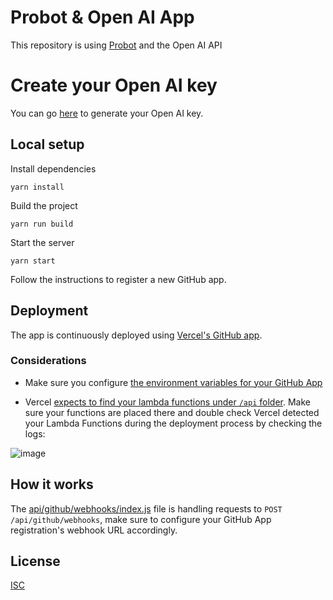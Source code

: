 # Probot & Open AI App

This repository is using [Probot](https://probot.github.io/) and the Open AI API

# Create your Open AI key

You can go [here](https://platform.openai.com/api-keys/) to generate your Open AI key.

## Local setup

Install dependencies

```
yarn install
```

Build the project

```
yarn run build
```

Start the server

```
yarn start
```

Follow the instructions to register a new GitHub app.

## Deployment

The app is continuously deployed using [Vercel's GitHub app](https://github.com/apps/vercel).

### Considerations

- Make sure you configure [the environment variables for your GitHub App](https://probot.github.io/docs/configuration/)

- Vercel [expects to find your lambda functions under `/api` folder](<[url](https://vercel.com/docs/concepts/functions/serverless-functions#deploying-serverless-functions)>). Make sure your functions are placed there and double check Vercel detected your Lambda Functions during the deployment process by checking the logs:

![image](https://user-images.githubusercontent.com/2574275/187179364-b0019f95-be41-462a-97d5-facf4de39095.png)

## How it works

The [api/github/webhooks/index.js](api/github/webhooks/index.js) file is handling requests to `POST /api/github/webhooks`, make sure to configure your GitHub App registration's webhook URL accordingly.

## License

[ISC](LICENSE)
